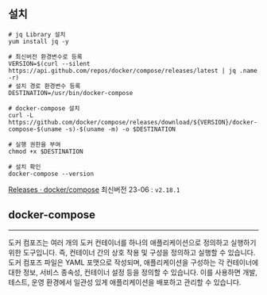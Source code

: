 
## 설치 

```shell
# jq Library 설치
yum install jq -y

# 최신버전 환경변수로 등록
VERSION=$(curl --silent https://api.github.com/repos/docker/compose/releases/latest | jq .name -r)
# 설치 경로 환경변수 등록
DESTINATION=/usr/bin/docker-compose

# docker-compose 설치 
curl -L https://github.com/docker/compose/releases/download/${VERSION}/docker-compose-$(uname -s)-$(uname -m) -o $DESTINATION

# 실행 권한을 부여
chmod +x $DESTINATION

# 설치 확인
docker-compose --version
```

[Releases · docker/compose](https://github.com/docker/compose/releases) 최신버전 23-06 : `v2.18.1`

## docker-compose
---
도커 컴포즈는 여러 개의 도커 컨테이너를 하나의 애플리케이션으로 정의하고 실행하기 위한 도구입니다. 즉, 컨테이너 간의 상호 작용 및 구성을 정의하고 실행할 수 있습니다. 도커 컴포즈 파일은 YAML 포맷으로 작성되며, 애플리케이션을 구성하는 각 컨테이너에 대한 정보, 서비스 종속성, 컨테이너 설정 등을 정의할 수 있습니다. 이를 사용하면 개발, 테스트, 운영 환경에서 일관성 있게 애플리케이션을 배포하고 관리할 수 있습니다.

